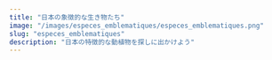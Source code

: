 ```yaml
---
title: "日本の象徴的な生き物たち"
image: "/images/especes_emblematiques/especes_emblematiques.png" 
slug: "especes_emblematiques"
description: "日本の特徴的な動植物を探しに出かけよう"
---
```

